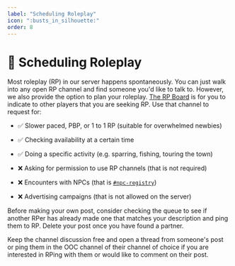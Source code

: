 ```yaml
---
label: "Scheduling Roleplay"
icon: ":busts_in_silhouette:"
order: 8
---
```

<style>
h1:before { 
  content: "👥 ";
}
</style>

# Scheduling Roleplay

Most roleplay (RP) in our server happens spontaneously. You can just walk into any open RP channel and find someone you'd like to talk to. However, we also provide the option to plan your roleplay. [The RP Board](https://discord.com/channels/512870694883950598/893946822404493392) is for you to indicate to other players that you are seeking RP. Use that channel to request for:

- ✅ Slower paced, PBP, or 1 to 1 RP (suitable for overwhelmed newbies)
- ✅ Checking availability at a certain time
- ✅ Doing a specific activity (e.g. sparring, fishing, touring the town)

- ❌ Asking for permission to use RP channels  (that is not required)
- ❌ Encounters with NPCs (that is [`#npc-registry`](/advanced-play/npc-registry))
- ❌ Advertising campaigns (that is not allowed on the server)

Before making your own post, consider checking the queue to see if another RPer has already made one that matches your description and ping them to RP. Delete your post once you have found a partner.

Keep the channel discussion free and open a thread from someone's post or ping them in the OOC channel of their channel of choice if you are interested in RPing with them or would like to comment on their post.
